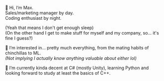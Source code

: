 <p>👋 Hi, I’m Max.<br/>
Sales/marketing manager by day.<br/>
  Coding enthusiast by night.</p>

<p>(Yeah that means I don't get enough sleep)<br/>
(On the other hand I get to make stuff for myself and my company, so... it's fine I guess?)<br/>

<p>👀 I’m interested in... pretty much everything, from the mating habits of chinchillas to ML.<br/>
  <i>(Not implying I actually know anything valuable about either lol)</i><br/></p>
<p>🌱 I’m currently kinda decent at C# (mostly Unity), learning Python and looking forward to study at least the basics of C++.</p>

<!---
Demorden/Demorden is a ✨ special ✨ repository because its `README.md` (this file) appears on your GitHub profile.
You can click the Preview link to take a look at your changes.
--->
